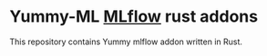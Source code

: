 # Yummy-ML [MLflow](https://www.mlflow.org/) rust addons

This repository contains Yummy mlflow addon written in Rust.

